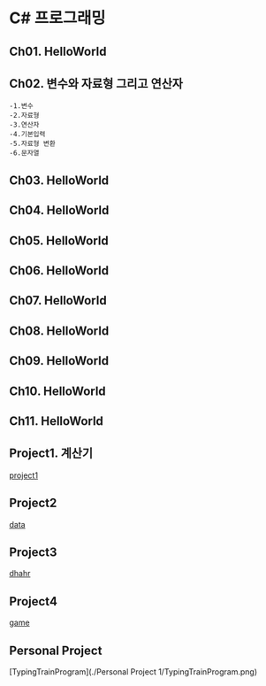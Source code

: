 # C\# 프로그래밍

## Ch01. HelloWorld
## Ch02. 변수와 자료형 그리고 연산자
	-1.변수
	-2.자료형
	-3.연산자
	-4.기본입력
	-5.자료형 변환
	-6.문자열
## Ch03. HelloWorld
## Ch04. HelloWorld
## Ch05. HelloWorld
## Ch06. HelloWorld
## Ch07. HelloWorld
## Ch08. HelloWorld
## Ch09. HelloWorld
## Ch10. HelloWorld
## Ch11. HelloWorld
## Project1. 계산기
[project1](./projecct1/project1.png)
## Project2
[data](./Project2/data.png)
## Project3
[dhahr](.Project3/dhahr.png)
## Project4
[game](./project4/game.png)
## Personal Project
[TypingTrainProgram](./Personal Project 1/TypingTrainProgram.png)
